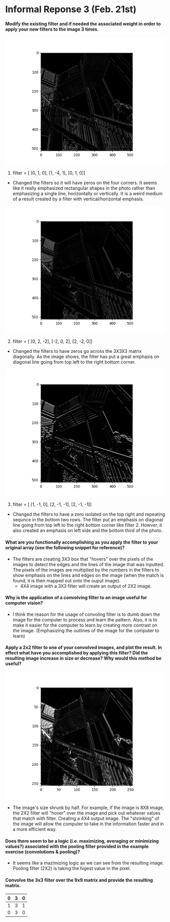 # Informal Reponse 3 (Feb. 21st) 

#### Modify the existing filter and if needed the associated weight in order to apply your new filters to the image 3 times. 
<img src="0x-4x0.png" width="500" height="400">

1. filter = [ [0, 1, 0], [1, -4, 1], [0, 1, 0]] 
* Changed the filters so it will have zeros on the four corners. It seems like it really emphasized rectangular shapes in the photo rather than emphasizing a single line, horizontally or vertically. It is a weird medium of a result created by a filter with vertical/horizontal emphasis.

<img src="02.png" width="500" height="400">

2. filter = [ [0, 2, -2], [-2, 0, 2], [2, -2, 0]]
* Changed the filters to have zeros go across the 3X3X3 matrix diagonally. As the image shows, the filter has put a great emphasis on diagonal line going from top left to the right bottom corner.  

<img src="03.png" width="500" height="400">

3. filter = [ [1, -1, 0], [2, -1, -1], [2, -1, -1]]
* Changed the filters to have a zero isolated on the top right and repeating sequnce in the bottom two rows. The filter put an emphasis on diagonal line going from top left to the right bottom corner like filter 2. Howver, it also created an emphasis on left side and the bottom third of the photo. 

#### What are you functionally accomplishing as you apply the filter to your original array (see the following snippet for reference)?
* The filters are creating 3X3 box that "hovers" over the pixels of the images to detect the edges and the lines of the image that was inputted. The pixels of the images are multiplied by the numbers in the filters to show emphasis on the lines and edges on the image (when the match is found, it is then mapped out onto the ouput image). 
  * 4X4 image with a 3X3 filter will create an output of 2X2 image.  


#### Why is the application of a convolving filter to an image useful for computer vision? 
* I think the reason for the usage of convoling filter is to dumb down the image for the computer to process and learn the pattern. Also, it is to make it easier for the computer to learn by creating more contrast on the image. (Emphasizing the outlines of the image for the computer to learn) 

#### Apply a 2x2 filter to one of your convolved images, and plot the result. In effect what have you accomplished by applying this filter? Did the resulting image increase in size or decrease? Why would this method be useful?

<img src="2X2.png" width="500" height="400">

* The image's size shrunk by half. For example, if the image is 8X8 image, the 2X2 filter will "hover" over the image and pick out whatever values that match with filter. Creating a 4X4 output image. The "shrinking" of the image will allow the computer to take in the information faster and in a more efficient way. 

#### Does there seem to be a logic (i.e. maximizing, averaging or minimizing values?) associated with the pooling filter provided in the example exercise (convolutions & pooling)?
* It seems like a mazimizing logic as we can see from the resulting image. Pooling filter (2X2) is taking the higest value in the pixel. 


#### Convolve the 3x3 filter over the 9x9 matrix and provide the resulting matrix.
| 0 | 3 | 0 |
|---|---|---|
| 1 | 3 | 1 |
| 0 | 3 | 0 |
